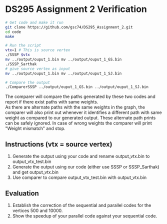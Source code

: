 # DS295 Assignment 2 Verification

```bash
# Get code and make it run
git clone https://github.com/gsc74/DS295_Assignment_2.git
cd code
make

# Run the script
vtx=1 # This is source vertex
./SSSP $vtx  
mv ../output/ouput_1.bin mv ../output/ouput_1_GS.bin
./SSSP_Sarthak
# give source vertex as input
mv ../output/ouput_1.bin mv ../output/ouput_1_SJ.bin

# Compare the output
./ComparerSSSP ../output/ouput_1_GS.bin ../output/ouput_1_SJ.bin
```
The comparer will compare the paths generated by these two codes and report if there exist paths with same weights.\
As there are alternate paths with the same weights in the graph, the comparer will also print out whenever it identifies a different path with same weight as compared to our generated output. These alternate path prints can be safely ignored. In case of wrong weights the comparer will print "Weight mismatch" and stop.

## Instructions (vtx = source vertex)
 1) Generate the output using your code and rename output_vtx.bin to output_vtx_test.bin 
 2) Generate the output using our code (either use SSSP or SSSP_Sarthak) and  get output_vtx.bin  
 3) Use comparer to compare output_vtx_test.bin with output_vtx.bin

## Evaluation
 1) Establish the correction of the sequential and parallel codes for the vertices 500 and 10000.
 2) Show the speedup of your parallel code against your sequential code.